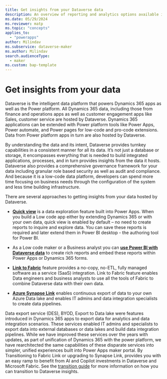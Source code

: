 ```yaml
---
title: Get insights from your Dataverse data
description: An overview of reporting and analytics options available in Dataverse and Dynamics 365 apps
ms.date: 05/29/2024
ms.reviewer: matp 
ms.topic: "concepts"
applies_to: 
  - "powerapps"
author: Milindav
ms.subservice: dataverse-maker
ms.author: Milindav
search.audienceType: 
  - maker
ms.custom: bap-template
---
```

# Get insights from your data
Dataverse is the intelligent data platform that powers Dynamics 365 apps as well as the Power platform. All Dynamics 365 data, including those from finance and operations apps as well as customer engagement apps like Sales, customer service are hosted by Dataverse. Dynamics 365 applications can be extended with Power platform tools like Power Apps, Power automate, and Power pages for low-code and pro-code extensions. Data from Power platform apps in turn are also hosted by Dataverse.

By understanding the data and its intent, Dataverse provides turnkey capabilities in a consistent manner for all its data. It’s not just a database or storage, it encompasses everything that is needed to build integrated applications, processes, and in turn provides insights from the data it hosts. Dataverse also provides a comprehensive governance framework for your data including granular role based security as well as audit and compliance. And because it is a low-code data platform, developers can spend more time focusing on business needs through the configuration of the system and less time building infrastructure.

There are several approaches to getting insights from your data hosted by Dataverse. 

- [**Quick view**](https://learn.microsoft.com/power-apps/user/visualize-in-power-bi) is a data exploration feature built into Power Apps. When you build a Low code app either by extending Dynamics 365 or with your own data, quick view is enabled by default – no need to create reports to inquire and explore data. You can save these reports is required and later extend them in Power BI desktop - the authoring tool for Power BI. 

- As a Low code maker or a Business analyst you can [**use Power BI with Dataverse data**](https://learn.microsoft.com/power-apps/maker/data-platform/use-powerbi-dataverse) to create rich reports and embed these reports within Power Apps or Dynamics 365 forms. 

- [**Link to Fabric**](https://learn.microsoft.com/power-apps/maker/data-platform/azure-synapse-link-view-in-fabric) feature provides a no-copy, no-ETL, fully managed software as a service (SaaS) integration. Link to Fabric feature enables Data engineers and business analysts to use all the tools of Fabric to combine Dataverse data with their own data.

- [**Azure Synapse Link**](https://learn.microsoft.com/power-apps/maker/data-platform/export-to-data-lake) enables continuous export of data to your own Azure Data lake and enables IT admins and data integration specialists to create data pipelines. 

Data export service (DES), BYOD, Export to Data lake were features introduced in Dynamics 365 apps to export data for analytics and data integration scenarios. These services enabled IT admins and specialists to export data into external databases or data lakes and build data integration pipelines. While we have improved these services over the years with updates, as part of unification of Dynamics 365 with the power platform, we have rearchitected the same capabilities of these disparate services into simpler, unified experiences built into Power Apps maker portal. By Transitioning to Fabric Link or upgrading to Synapse Link, provides you with an easy ramp to benefit from AI and Copilot investments in Dataverse and Microsoft Fabric. See the [transition guide](https://learn.microsoft.com/power-apps/maker/data-platform/azure-synapse-link-transition-from-fno) for more information on how you can transition to Dataverse insights.
